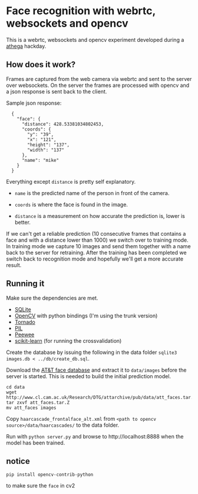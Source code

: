 Face recognition with webrtc, websockets and opencv
==========================================
This is a webrtc, websockets and opencv experiment developed during a [athega](http://athega.se) hackday.

How does it work?
-------------------
Frames are captured from the web camera via webrtc and sent to the server over websockets. On the server the frames are processed with opencv and a json response is sent back to the client.

Sample json response:

      {
        "face": {
          "distance": 428.53381034802453,
          "coords": {
            "y": "39",
            "x": "121",
            "height": "137",
            "width": "137"
          },
          "name": "mike"
        }
      }

Everything except `distance` is pretty self explanatory.

* `name` is the predicted name of the person in front of the camera.

* `coords` is where the face is found in the image.

* `distance` is a measurement on how accurate the prediction is, lower is better.

If we can't get a reliable prediction (10 consecutive frames that contains a face and with a distance lower than 1000) we switch over to training mode. In training mode we capture 10 images and send them together with a name back to the server for retraining. After the training has been completed we switch back to recognition mode and hopefully we'll get a more accurate result.

Running it
----------
Make sure the dependencies are met.

* [SQLite](http://www.sqlite.org/)
* [OpenCV](http://opencv.org) with python bindings (I'm using the trunk version)
* [Tornado](http://www.tornadoweb.org)
* [PIL](http://www.pythonware.com/products/pil/)
* [Peewee](https://github.com/coleifer/peewee)
* [scikit-learn](http://scikit-learn.org/stable/) (for running the crossvalidation)

Create the database by issuing the following in the data folder `sqlite3 images.db < ../db/create_db.sql`.

Download the [AT&T face database](http://www.cl.cam.ac.uk/research/dtg/attarchive/facedatabase.html) and extract it to `data/images` before the server is started. This is needed to build the initial prediction model.

    cd data
    wget http://www.cl.cam.ac.uk/Research/DTG/attarchive/pub/data/att_faces.tar.Z
    tar zxvf att_faces.tar.Z
    mv att_faces images

Copy `haarcascade_frontalface_alt.xml` from `<path to opencv source>/data/haarcascades/` to the data folder.

Run with `python server.py` and browse to http://localhost:8888 when the model has been trained.


## notice
```
pip install opencv-contrib-python
```
to make sure the `face` in cv2